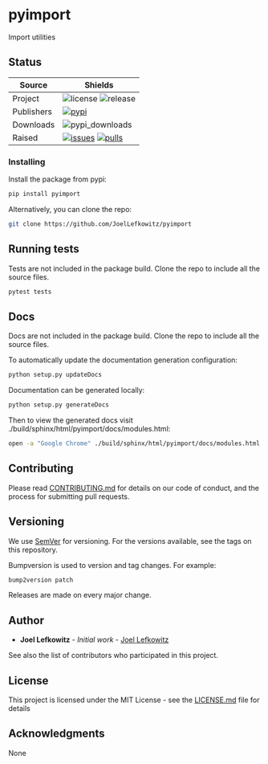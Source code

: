 # pyimport

Import utilities

## Status

| Source     | Shields                                                        |
| ---------- | -------------------------------------------------------------- |
| Project    | ![license][license] ![release][release]                        |
| Publishers | [![pypi][pypi]][pypi_link]                                     |
| Downloads  | ![pypi_downloads][pypi_downloads]                              |
| Raised     | [![issues][issues]][issues_link] [![pulls][pulls]][pulls_link] |

[license]: https://img.shields.io/github/license/joellefkowitz/pyimport
[release]: https://img.shields.io/github/v/tag/joellefkowitz/pyimport
[pypi]: https://img.shields.io/pypi/v/pyimport "PyPi"
[pypi_link]: https://pypi.org/project/pyimport
[python_version]: https://img.shields.io/pypi/pyversions/pyimport
[pypi_downloads]: https://img.shields.io/pypi/dw/pyimport
[issues]: https://img.shields.io/github/issues/joellefkowitz/pyimport "Issues"
[issues_link]: https://github.com/JoelLefkowitz/pyimport/issues
[pulls]: https://img.shields.io/github/issues-pr/joellefkowitz/pyimport "Pull requests"
[pulls_link]: https://github.com/JoelLefkowitz/pyimport/pulls

### Installing

Install the package from pypi:

```bash
pip install pyimport
```

Alternatively, you can clone the repo:

```bash
git clone https://github.com/JoelLefkowitz/pyimport
```

## Running tests

Tests are not included in the package build. Clone the repo to include all the source files.

```bash
pytest tests
```

## Docs

Docs are not included in the package build. Clone the repo to include all the source files.

To automatically update the documentation generation configuration:

```bash
python setup.py updateDocs
```

Documentation can be generated locally:

```bash
python setup.py generateDocs
```

Then to view the generated docs visit ./build/sphinx/html/pyimport/docs/modules.html:

```bash
open -a "Google Chrome" ./build/sphinx/html/pyimport/docs/modules.html
```

## Contributing

Please read [CONTRIBUTING.md](CONTRIBUTING.md) for details on our code of conduct, and the process for submitting pull requests.

## Versioning

We use [SemVer](http://semver.org/) for versioning. For the versions available, see the tags on this repository.

Bumpversion is used to version and tag changes.
For example:

```bash
bump2version patch
```

Releases are made on every major change.

## Author

- **Joel Lefkowitz** - _Initial work_ - [Joel Lefkowitz](JoelLefkowitz)

See also the list of contributors who participated in this project.

## License

This project is licensed under the MIT License - see the [LICENSE.md](LICENSE.md) file for details

## Acknowledgments

None
